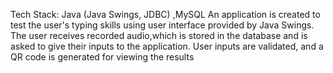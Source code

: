 Tech Stack: Java (Java Swings, JDBC) ,MySQL
 An application is created to test the user's typing skills using user interface provided by Java Swings.
 The user receives recorded audio,which is stored in the database and is asked to give their inputs to the 
application.
 User inputs are validated, and a QR code is generated for viewing the results
